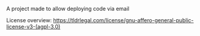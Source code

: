 A project made to allow deploying code via email

License overview: https://tldrlegal.com/license/gnu-affero-general-public-license-v3-(agpl-3.0)
